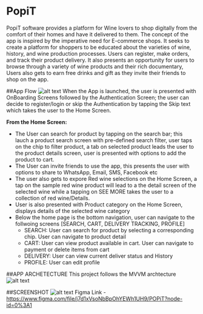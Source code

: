 # PopiT
PopiT software provides a platform for Wine lovers to shop digitally from the comfort of their homes and have it delivered to them. 
The concept of the app is inspired by the imperative need for E-commerce shops. It seeks to create a platform for shoppers to be
educated about the varieties of wine, history, and wine production processes. Users can register, make orders, and track their
product delivery. It also presents an opportunity for users to browse through a variety of wine products and their rich documentary, 
Users also gets to earn free drinks and gift as they invite their friends to shop on the app.

##App Flow
![alt text](https://res.cloudinary.com/codepickin/image/upload/v1603700851/gad2020/User_Flow_ryjovb.png)
When the App is launched, the user is presented with OnBoarding Screens followed by the Authentication Screen; 
the user can decide to register/login or skip the Authentication by tapping the Skip text which takes the user to the Home Screen.

**From the Home Screen:**
* The User can search for product by tapping on the search bar; this lauch a product search screen with pre-defined search filter, user taps on the chip to filter product, a tab on selected product leads the user to the product details screen, user is presented with options to add the product to cart.
* The User can invite friends to use the app, this presents the user with options to share to WhatsApp, Email, SMS, Facebook etc
* The user also gets to expore Red wine selections on the Home Screen, a tap on the sample red wine product will lead to a the detail screen of the selected wine while a tapping on SEE MORE takes the user to a collection of red wine/Details.
* User is also presented with Product category on the Home Screen, displays details of the selected wine category
* Below the home page is the bottom navigation, user can navigate to the follwoing screens [SEARCH, CART, DELIVERY TRACKING, PROFILE]
  * SEARCH: User can search for product by selecting a corresponding chip. User can navigate to product detail
  * CART: User can view product available in cart. User can navigate to payment or delete items from cart
  * DELIVERY: User can view current deliver status and History
  * PROFILE: User can edit profile

##APP ARCHETECTURE
This project follows the MVVM archtecture
![alt text](https://res.cloudinary.com/codepickin/image/upload/v1603700882/gad2020/App_Flow_nb74nv.png)

##SCREENSHOT
![alt text](https://res.cloudinary.com/codepickin/image/upload/v1603701610/gad2020/Screenshot_viy5td.png)
Figma Link - https://www.figma.com/file/j7d1xVsoNbBpOhYEWh1UH9/POPiT?node-id=0%3A1


